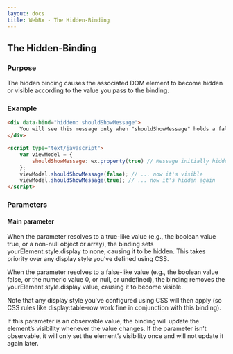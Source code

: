 ```yaml
---
layout: docs
title: WebRx - The Hidden-Binding
---
```

## The Hidden-Binding

### Purpose

The hidden binding causes the associated DOM element to become hidden or visible according to the value you pass to the binding.

### Example

```html
<div data-bind="hidden: shouldShowMessage">
    You will see this message only when "shouldShowMessage" holds a false value.
</div>
```
 
```html
<script type="text/javascript">
    var viewModel = {
        shouldShowMessage: wx.property(true) // Message initially hidden
    };
    viewModel.shouldShowMessage(false); // ... now it's visible
    viewModel.shouldShowMessage(true); // ... now it's hidden again
</script>
```

### Parameters

#### Main parameter

When the parameter resolves to a true-like value (e.g., the boolean value true, or a non-null object or array), the binding sets yourElement.style.display to none, causing it to be hidden. This takes priority over any display style you’ve defined using CSS.

When the parameter resolves to a false-like value (e.g., the boolean value false, or the numeric value 0, or null, or undefined), the binding removes the yourElement.style.display value, causing it to become visible.

Note that any display style you’ve configured using CSS will then apply (so CSS rules like display:table-row work fine in conjunction with this binding).

If this parameter is an observable value, the binding will update the element’s visibility whenever the value changes. If the parameter isn’t observable, it will only set the element’s visibility once and will not update it again later.
